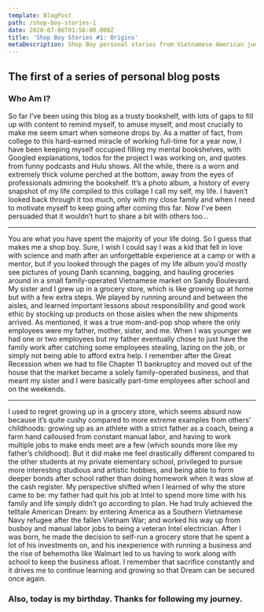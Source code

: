 ```yaml
---
template: BlogPost
path: /shop-boy-stories-1
date: 2020-07-06T01:56:00.000Z
title: 'Shop Boy Stories #1: Origins'
metaDescription: Shop Boy personal stories from Vietnamese American junior software engineer.
---
```

## The first of a series of personal blog posts
### Who Am I?

So far I’ve been using this blog as a trusty bookshelf, with lots of gaps to fill up with content to remind myself, to amuse myself, and most crucially to make me seem smart when someone drops by. As a matter of fact, from college to this hard-earned miracle of working full-time for a year now, I have been keeping myself occupied filling my mental bookshelves, with Googled explanations, todos for the project I was working on, and quotes from funny podcasts and Hulu shows. All the while, there is a worn and extremely thick volume perched at the bottom, away from the eyes of professionals admiring the bookshelf. It’s a photo album, a history of every snapshot of my life compiled to this collage I call my self, my life. I haven’t looked back through it too much, only with my close family and when I need to motivate myself to keep going after coming this far. Now I’ve been persuaded that it wouldn’t hurt to share a bit with others too...

---

You are what you have spent the majority of your life doing. So I guess that makes me a shop boy.  Sure, I wish I could say I was a kid that fell in love with science and math after an unforgettable experience at a camp or with a mentor, but if you looked through the pages of my life album you’d mostly see pictures of young Danh scanning, bagging, and hauling groceries around in a small family-operated Vietnamese market on Sandy Boulevard.  My sister and I grew up in a grocery store, which is like growing up at home but with a few extra steps.  We played by running around and between the aisles, and learned important lessons about responsibility and good work ethic by stocking up products on those aisles when the new shipments arrived.  As mentioned, it was a true  mom-and-pop shop where the only employees were my father, mother, sister, and me.  When I was younger we had one or two employees but my father eventually chose to just have the family work after catching some employees stealing, lazing on the job, or simply not being able to afford extra help.  I remember after the Great Recession when we had to file Chapter 11 bankruptcy and moved out of the house that the market became a solely family-operated business, and that meant my sister and I were basically part-time employees after school and on the weekends.

--- 

I used to regret growing up in a grocery store, which seems absurd now because it’s quite cushy compared to more extreme examples from others’ childhoods: growing up as an athlete with a strict father as a coach, being a farm hand calloused from constant manual labor, and having to work multiple jobs to make ends meet are a few (which sounds more like my father’s childhood). But it did make me feel drastically different compared to the other students at my private elementary school, privileged to pursue more interesting studious and artistic hobbies, and being able to form deeper bonds after school rather than doing homework when it was slow at the cash register.  My perspective shifted when I learned of why the store came to be: my father had quit his job at Intel to spend more time with his family and life simply didn’t go according to plan.  He had truly achieved the telltale American Dream: by entering America as a Southern Vietnamese Navy refugee after the fallen Vietnam War; and worked his way up from busboy and manual labor jobs to being a veteran Intel electrician. After I was born, he made the decision to self-run a grocery store that he spent a lot of his investments on, and his inexperience with running a business and the rise of behemoths like Walmart led to us having to work along with school to keep the business afloat.  I remember that sacrifice constantly and it drives me to continue learning and growing so that Dream can be secured once again.
### Also, today is my birthday. Thanks for following my journey.



